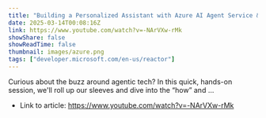 ```yaml
---
title: "Building a Personalized Assistant with Azure AI Agent Service &amp; Local SLMs"
date: 2025-03-14T00:08:16Z
link: https://www.youtube.com/watch?v=-NArVXw-rMk
showShare: false
showReadTime: false
thumbnail: images/azure.png
tags: ["developer.microsoft.com/en-us/reactor"]
---
```

Curious about the buzz around agentic tech? In this quick, hands-on session, we'll roll up our sleeves and dive into the “how” and ...

- Link to article: https://www.youtube.com/watch?v=-NArVXw-rMk